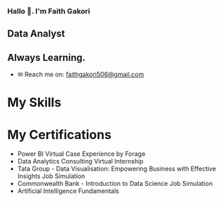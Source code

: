 ### Hallo 👋. I'm Faith Gakori

##                                          Data Analyst
##                                           Always Learning. 

- ✉ Reach me on: faithgakori506@gmail.com

# My Skills

# My Certifications

- Power BI Virtual Case Experience by Forage
- Data Analytics Consulting Virtual Internship
- Tata Group - Data Visualisation: Empowering Business with Effective Insights Job Simulation
- Commonwealth Bank - Introduction to Data Science Job Simulation
- Artificial Intelligence Fundamentals
